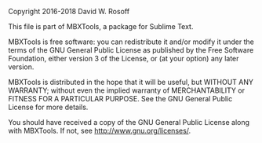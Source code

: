 Copyright 2016-2018 David W. Rosoff

This file is part of MBXTools, a package for Sublime Text.

MBXTools is free software: you can redistribute it and/or modify
it under the terms of the GNU General Public License as published by
the Free Software Foundation, either version 3 of the License, or
(at your option) any later version.

MBXTools is distributed in the hope that it will be useful,
but WITHOUT ANY WARRANTY; without even the implied warranty of
MERCHANTABILITY or FITNESS FOR A PARTICULAR PURPOSE.  See the
GNU General Public License for more details.

You should have received a copy of the GNU General Public License
along with MBXTools.  If not, see <http://www.gnu.org/licenses/>.
